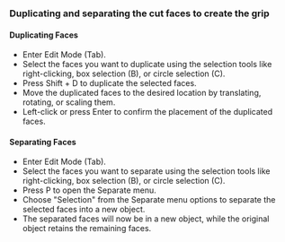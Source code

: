 ### Duplicating and separating the cut faces to create the grip

#### Duplicating Faces

- Enter Edit Mode (Tab).
- Select the faces you want to duplicate using the selection tools like right-clicking, box selection (B), or circle selection (C).
- Press Shift + D to duplicate the selected faces.
- Move the duplicated faces to the desired location by translating, rotating, or scaling them.
- Left-click or press Enter to confirm the placement of the duplicated faces.

#### Separating Faces

- Enter Edit Mode (Tab).
- Select the faces you want to separate using the selection tools like right-clicking, box selection (B), or circle selection (C).
- Press P to open the Separate menu.
- Choose "Selection" from the Separate menu options to separate the selected faces into a new object.
- The separated faces will now be in a new object, while the original object retains the remaining faces.
